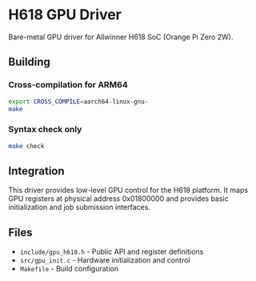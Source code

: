 # H618 GPU Driver

Bare-metal GPU driver for Allwinner H618 SoC (Orange Pi Zero 2W).

## Building

### Cross-compilation for ARM64
```bash
export CROSS_COMPILE=aarch64-linux-gnu-
make
```

### Syntax check only
```bash
make check
```

## Integration

This driver provides low-level GPU control for the H618 platform. It maps GPU registers at physical address 0x01800000 and provides basic initialization and job submission interfaces.

## Files

- `include/gpu_h618.h` - Public API and register definitions
- `src/gpu_init.c` - Hardware initialization and control
- `Makefile` - Build configuration